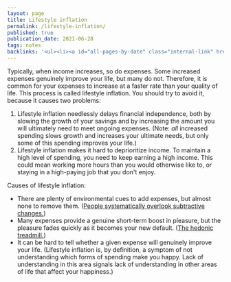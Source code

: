 ```yaml
---
layout: page
title: Lifestyle inflation
permalink: /lifestyle-inflation/
published: true
publication_date: 2021-06-28
tags: notes
backlinks: '<ul><li><a id="all-pages-by-date" class="internal-link" href="/all-pages-by-date/">All pages by date</a></li><li><a id="notes" class="internal-link" href="/notes/">Notes</a></li></ul>'
---
```


Typically, when income increases, so do expenses. Some increased expenses genuinely improve your life, but many do not. Therefore, it is common for your expenses to increase at a faster rate than your quality of life. This process is called lifestyle inflation. You should try to avoid it, because it causes two problems:

1. Lifestyle inflation needlessly delays financial independence, both by slowing the growth of your savings and by increasing the amount you will ultimately need to meet ongoing expenses. (Note: *all* increased spending slows growth and increases your ultimate needs, but only some of this spending improves your life.)
2. Lifestyle inflation makes it hard to deprioritize income. To maintain a high level of spending, you need to keep earning a high income. This could mean working more hours than you would otherwise like to, or staying in a high-paying job that you don't enjoy.

Causes of lifestyle inflation:

- There are plenty of environmental cues to add expenses, but almost none to remove them. ([People systematically overlook subtractive changes.](https://www.nature.com/articles/s41586-021-03380-y.epdf))
- Many expenses provide a genuine short-term boost in pleasure, but the pleasure fades quickly as it becomes your new default. ([The hedonic treadmill.](https://en.wikipedia.org/wiki/Hedonic_treadmill)) 
- It can be hard to tell whether a given expense will genuinely improve your life. (Lifestyle inflation is, by definition, a symptom of not understanding which forms of spending make you happy. Lack of understanding in this area signals lack of understanding in other areas of life that affect your happiness.)